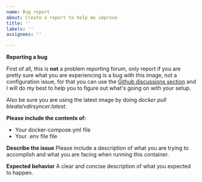 ```yaml
---
name: Bug report
about: Create a report to help me improve
title: ''
labels: ''
assignees: ''

---
```

<!-- BEFORE SUBMITTING YOUR PR, PLEASE REMOVE THIS TEXT -->
<!-- REMOVE START -->
**Reporting a bug**

First of all, this is **not** a problem reporting forum, only report if you are pretty sure what you are experiencing is a bug with this image, not a configuration issue, for that you can use the [Github discussions section](https://github.com/Bleala/Vdirsyncer-DOCKERIZED/discussions) and I will do my best to help you to figure out what's going on with your setup.

Also be sure you are using the latest image by doing _docker pull bleala/vdirsyncer:latest_.
<!-- REMOVE END -->

**Please include the contents of:**

  * Your docker-compose.yml file
  * Your .env file file

**Describe the issue**
Please include a description of what you are trying to accomplish and what you are facing when running this container.

**Expected behavior**
A clear and concise description of what you expected to happen.
